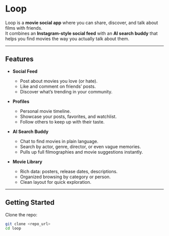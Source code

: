 #  Loop

Loop is a **movie social app** where you can share, discover, and talk about films with friends.  
It combines an **Instagram-style social feed** with an **AI search buddy** that helps you find movies the way you actually talk about them.

---

##  Features

- **Social Feed**  
  - Post about movies you love (or hate).  
  - Like and comment on friends’ posts.  
  - Discover what’s trending in your community.  

- **Profiles**  
  - Personal movie timeline.  
  - Showcase your posts, favorites, and watchlist.  
  - Follow others to keep up with their taste.  

- **AI Search Buddy**  
  - Chat to find movies in plain language.  
  - Search by actor, genre, director, or even vague memories.  
  - Pulls up full filmographies and movie suggestions instantly.  

- **Movie Library**  
  - Rich data: posters, release dates, descriptions.  
  - Organized browsing by category or person.  
  - Clean layout for quick exploration.  

---

##  Getting Started

Clone the repo:

```bash
git clone <repo_url>
cd loop
